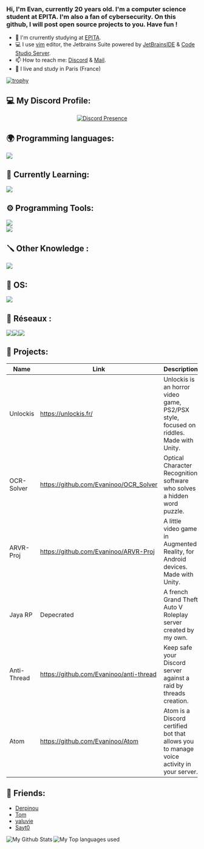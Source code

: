 ### Hi, I'm Evan, currently 20 years old. I'm a computer science student at EPITA. I'm also a fan of cybersecurity. On this github, I will post open source projects to you. Have fun !

- 🔭 I'm crurrently studying at [EPITA](https://www.epita.fr/).
- 💻 I use [vim](https://www.vim.org/) editor, the Jetbrains Suite powered by [JetBrainsIDE](https://www.jetbrains.com/) & [Code Studio Server](https://github.com/cdr/code-server).
- 📫 How to reach me: [Discord](https://discord.gg/Nmct6HWngB) & [Mail](mailto:contact@evaninoo.com).
- 🥖 I live and study in Paris (France)  

[![trophy](https://github-profile-trophy.vercel.app/?username=Evaninoo&theme=discord&margin-w=60&no-bg=true&no-frame=true)](https://github.com/Evaninoo)

## 💻 My Discord Profile:
<div align="center">
  
  [![Discord Presence](https://lanyard.cnrad.dev/api/679487473025286146?animated=:true&animatedDecoration=true&hideSpotify=true&idleMessage=Probably%20touching%20some%20grass...%F0%9F%90%BB)](https://discord.com/users/679487473025286146)
  
</div>

## 🌍 Programming languages:
![](https://skillicons.dev/icons?i=c,cs,py,js,ocaml,html,octave,lua,x&theme=dark)

## 📑 Currently Learning:
![](https://skillicons.dev/icons?i=rust,ts,x&theme=dark)


## ⚙️ Programming Tools:
![](https://skillicons.dev/icons?i=github,git,unity,nodejs,vscode,visualstudio,clion,rider,webstorm,pycharm,idea,x&theme=dark)  
![](https://skillicons.dev/icons?i=md,latex,mysql,npm,dotnet,discordjs,x&theme=dark)

## 🪛 Other Knowledge :
![](https://skillicons.dev/icons?i=regex,gitlab,grafana,arduino,raspberrypi,x&theme=dark)

## 🔧 OS:
![](https://skillicons.dev/icons?i=windows,linux,nix,arch,ubuntu,kali,debian,apple,x&theme=dark)

## 💼 Réseaux :
[![](https://skillicons.dev/icons?i=linkedin,x&theme=dark)](https://www.linkedin.com/in/evan-bouzaglou/)[![](https://skillicons.dev/icons?i=instagram,x&theme=dark)](https://www.instagram.com/evan_bzg/)[![](https://skillicons.dev/icons?i=discord,x&theme=dark)](https://discord.gg/Nmct6HWngB)

## 🚩 Projects:
  | Name                | Link                                    | Description                                                                              |
  |---------------------|-----------------------------------------|------------------------------------------------------------------------------------------|
  | Unlockis            | https://unlockis.fr/                    | Unlockis is an horror video game, PS2/PSX style, focused on riddles. Made with Unity.    |
  | OCR-Solver          | https://github.com/Evaninoo/OCR_Solver  | Optical Character Recognition software who solves a hidden word puzzle.                  |
  | ARVR-Proj           | https://github.com/Evaninoo/ARVR-Proj   | A little video game in Augmented Reality, for Android devices. Made with Unity.          |
  | Jaya RP             | Depecrated                              | A french Grand Theft Auto V Roleplay server created by my own.                           |
  | Anti-Thread         | https://github.com/Evaninoo/anti-thread | Keep safe your Discord server against a raid by threads creation.                        |
  | Atom                | https://github.com/Evaninoo/Atom        | Atom is a Discord certified bot that allows you to manage voice activity in your server. |

## 🙂 Friends:
- [Derpinou](https://github.com/Derpinou)
- [Tom](https://github.com/Fubaara)
- [yaluvie](https://github.com/yaluvie)
- [Sayt0](https://github.com/Sayt-0)


<img align="left" alt="My Github Stats" src="https://github-readme-stats.vercel.app/api?username=evaninoo&count_private=true&show_icons=true&hide_border=true&theme=dracula" />
<img align="left" alt="My Top languages used" src="https://github-readme-stats.vercel.app/api/top-langs/?username=evaninoo&hide_border=true&theme=dracula" />
